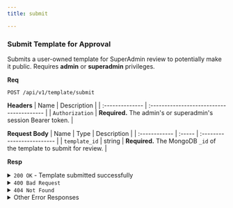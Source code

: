 ```yaml
---
title: submit

---
```


### Submit Template for Approval

Submits a user-owned template for SuperAdmin review to potentially make it public. Requires **admin** or **superadmin** privileges.

**Req**
```
POST /api/v1/template/submit
```

**Headers**
| Name            | Description                               |
| :-------------- | :---------------------------------------- |
| `Authorization` | **Required.** The admin's or superadmin's session Bearer token. |

**Request Body**
| Name          | Type   | Description                |
| :------------ | :----- | :------------------------- |
| `template_id` | string | **Required.** The MongoDB `_id` of the template to submit for review. |

**Resp**
<details>
<summary><code>200 OK</code> - Template submitted successfully</summary>

```json
{
  "code": 200,
  "message": "Template submitted successfully",
  "data": "60d0fe4f5311236168a109e2" // The submitted template's ID
}
```
</details>

<details>
<summary><code>400 Bad Request</code></summary>
```json
{ "code": 400, "message": "Missing required field: template_id", "data": null }
```
</details>

<details>
<summary><code>404 Not Found</code></summary>
```json
{ "code": 404, "message": "Template not found", "data": null }
```
</details>

<details>
<summary>Other Error Responses</summary>
Also supports `401 Unauthorized` and `500 Internal Server Error`.
</details>
